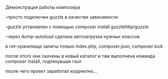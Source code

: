 Демонстрация работы композера

-просто подключен guzzle в качестве зависимости

-guzzle установлен с помощью composer install guzzlehttp/guzzle  

-через dump-autoload сделана автозагрузка нужных классов

в гит-хранилище залиты только index.php, composer.json, composer.lock

после этого они скачены в новый каталог  и там выполнена команда composer install, подтянувшая газл 

после чего проект заработал корректно...



